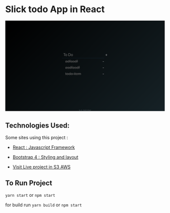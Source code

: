 # Slick todo App in React

![Todo in React](/screenshot.png)

## Technologies Used: 

Some sites using this project :

* [React : Javascript Framework](https://reactjs.org/)
* [Bootstrap 4 : Styling and layout](https://getbootstrap.com/)


* [Visit Live project in S3 AWS](http://todoappreact.s3-website-us-east-1.amazonaws.com/)

## To Run Project

`yarn start` or `npm start`

for build run `yarn build` or `npm start`